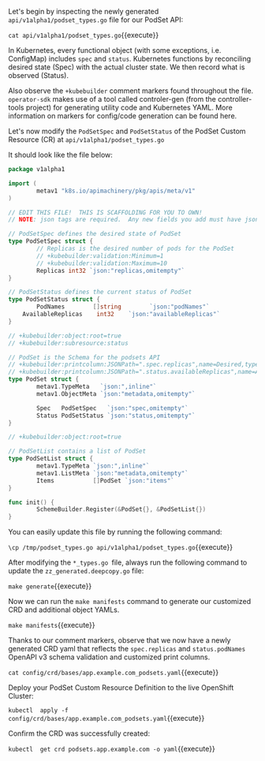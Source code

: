 Let's begin by inspecting the newly generated `api/v1alpha1/podset_types.go` file for our PodSet API:

`cat api/v1alpha1/podset_types.go`{{execute}}

In Kubernetes, every functional object (with some exceptions, i.e. ConfigMap) includes `spec` and `status`. Kubernetes functions by reconciling desired state (Spec) with the actual cluster state. We then record what is observed (Status).

Also observe the `+kubebuilder` comment markers found throughout the file. `operator-sdk` makes use of a tool called controler-gen (from the controller-tools project) for generating utility code and Kubernetes YAML. More information on markers for config/code generation can be found here.

Let's now modify the `PodSetSpec` and `PodSetStatus` of the PodSet Custom Resource (CR) at `api/v1alpha1/podset_types.go`


It should look like the file below:
```go
package v1alpha1

import (
        metav1 "k8s.io/apimachinery/pkg/apis/meta/v1"
)

// EDIT THIS FILE!  THIS IS SCAFFOLDING FOR YOU TO OWN!
// NOTE: json tags are required.  Any new fields you add must have json tags for the fields to be serialized.

// PodSetSpec defines the desired state of PodSet
type PodSetSpec struct {
        // Replicas is the desired number of pods for the PodSet
        // +kubebuilder:validation:Minimum=1
        // +kubebuilder:validation:Maximum=10
        Replicas int32 `json:"replicas,omitempty"`
}

// PodSetStatus defines the current status of PodSet
type PodSetStatus struct {
        PodNames        []string        `json:"podNames"`
    AvailableReplicas    int32    `json:"availableReplicas"`
}

// +kubebuilder:object:root=true
// +kubebuilder:subresource:status

// PodSet is the Schema for the podsets API
// +kubebuilder:printcolumn:JSONPath=".spec.replicas",name=Desired,type=string
// +kubebuilder:printcolumn:JSONPath=".status.availableReplicas",name=Available,type=string
type PodSet struct {
        metav1.TypeMeta   `json:",inline"`
        metav1.ObjectMeta `json:"metadata,omitempty"`

        Spec   PodSetSpec   `json:"spec,omitempty"`
        Status PodSetStatus `json:"status,omitempty"`
}

// +kubebuilder:object:root=true

// PodSetList contains a list of PodSet
type PodSetList struct {
        metav1.TypeMeta `json:",inline"`
        metav1.ListMeta `json:"metadata,omitempty"`
        Items           []PodSet `json:"items"`
}

func init() {
        SchemeBuilder.Register(&PodSet{}, &PodSetList{})
}
```
You can easily update this file by running the following command:

`\cp /tmp/podset_types.go api/v1alpha1/podset_types.go`{{execute}}

After modifying the `*_types.go `file, always run the following command to update the `zz_generated.deepcopy.go` file:

`make generate`{{execute}}

Now we can run the `make manifests` command to generate our customized CRD and additional object YAMLs.

`make manifests`{{execute}}

Thanks to our comment markers, observe that we now have a newly generated CRD yaml that reflects the `spec.replicas` and `status.podNames` OpenAPI v3 schema validation and customized print columns.

`cat config/crd/bases/app.example.com_podsets.yaml`{{execute}}

Deploy your PodSet Custom Resource Definition to the live OpenShift Cluster:

`kubectl  apply -f config/crd/bases/app.example.com_podsets.yaml`{{execute}}

Confirm the CRD was successfully created:

`kubectl  get crd podsets.app.example.com -o yaml`{{execute}}